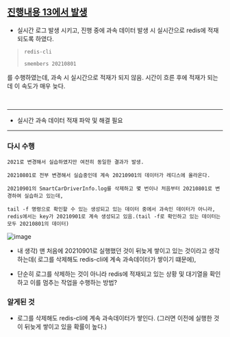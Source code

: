 ## [진행내용 13에서 발생](https://github.com/micopes/SmartCar-Data-Engineering/blob/main/%EC%A7%84%ED%96%89%20%EB%82%B4%EC%9A%A9/13_%ED%83%90%EC%83%89%20%EC%A3%BC%EC%A0%9C%20%EC%98%81%EC%97%AD.md)

- 실시간 로그 발생 시키고, 진행 중에 과속 데이터 발생 시 실시간으로 redis에 적재되도록 하였다.

> `redis-cli`
>
> `smembers 20210801`

를 수행하였는데, 과속 시 실시간으로 적재가 되지 않음. 시간이 흐른 후에 적재가 되는데 이 속도가 매우 늦다.

<br><hr>

- 실시간 과속 데이터 적재 파악 및 해결 필요

<hr>

### 다시 수행 
```
2021로 변경해서 실습하였지만 여전히 동일한 결과가 발생.

20210801로 전부 변경해서 실습중인데 계속 20210901의 데이터가 레디스에 올라온다.

20210901의 SmartCarDriverInfo.log를 삭제하고 몇 번이나 처음부터 20210801로 변경하여 실습하고 있는데,

tail -f 명령으로 확인할 수 있는 생성되고 있는 데이터 중에서 과속인 데이터가 아니라, redis에서는 key가 20210901로 계속 생성되고 있음.(tail -f로 확인하고 있는 데이터는 모두 20210801의 데이터)
```
![image](https://user-images.githubusercontent.com/43158502/131251615-a8e77c1c-fe7a-417c-8986-fec07b21573d.png)

- 내 생각) 맨 처음에 20210901로 실행했던 것이 뒤늦게 쌓이고 있는 것이라고 생각하는데( 로그를 삭제해도 redis-cli에 계속 과속데이터가 쌓이기 떄문에),

- 단순히 로그를 삭제하는 것이 아니라 redis에 적재되고 있는 상황 및 대기열을 확인하고 이를 멈추는 작업을 수행하는 방법?

### 알게된 것
- 로그를 삭제해도 redis-cli에 계속 과속데이터가 쌓인다. (그러면 이전에 실행한 것이 뒤늦게 쌓이고 있을 확률이 높다.)

